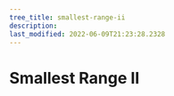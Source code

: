 ```yaml
---
tree_title: smallest-range-ii
description: 
last_modified: 2022-06-09T21:23:28.2328
---
```


# Smallest Range II
